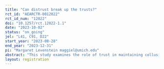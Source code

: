 ```yaml
---
title: "Can distrust break up the trusts?"
rct_id: "AEARCTR-0012022"
rct_id_num: "12022"
doi: "10.1257/rct.12022-1.1"
date: "2023-10-02"
status: "on_going"
jel: "L41, C91, D22"
start_year: "2023-08-28"
end_year: "2023-12-31"
pi: "Margaret Levenstein maggiel@umich.edu"
abstract: "This study examines the role of trust in maintaining collusive stability."
layout: registration
---
```


